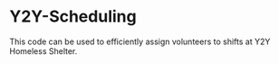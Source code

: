 # Y2Y-Scheduling
This code can be used to efficiently assign volunteers to shifts at Y2Y Homeless Shelter.

